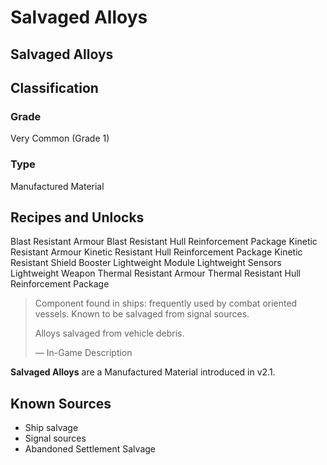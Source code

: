 # Salvaged Alloys
##  Salvaged Alloys

## Classification

### Grade

Very Common (Grade 1)

### Type

Manufactured Material

## Recipes and Unlocks

Blast Resistant Armour
 Blast Resistant Hull Reinforcement Package
 Kinetic Resistant Armour
 Kinetic Resistant Hull Reinforcement Package
 Kinetic Resistant Shield Booster
 Lightweight Module
 Lightweight Sensors
 Lightweight Weapon
 Thermal Resistant Armour
 Thermal Resistant Hull Reinforcement Package

> 
> 
> Component found in ships: frequently used by combat oriented vessels. Known to be salvaged from signal sources.
> 
> Alloys salvaged from vehicle debris.
> 
> 
> — In-Game Description
> 

**Salvaged Alloys** are a Manufactured Material introduced in v2.1.

## Known Sources

- Ship salvage
- Signal sources
- Abandoned Settlement Salvage